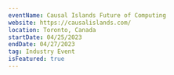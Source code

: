 ```yaml
---
eventName: Causal Islands Future of Computing
website: https://causalislands.com/
location: Toronto, Canada
startDate: 04/25/2023
endDate: 04/27/2023
tag: Industry Event
isFeatured: true
---
```

